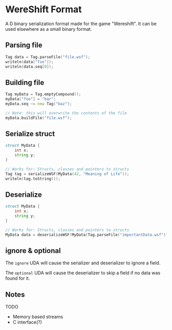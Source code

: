 # WereShift Format
A D binary serialization format made for the game "Wereshift".
It can be used elsewhere as a small binary format.


## Parsing file
```d
Tag data = Tag.parseFile("file.wsf");
writeln(data["foo"]);
writeln(data.seq[0]);
```

## Building file
```d
Tag myData = Tag.emptyCompound();
myData["foo"] = "bar";
myData.seq ~= new Tag("baz");

// Note: this will overwrite the contents of the file
myData.buildFile("file.wsf");
```

## Serialize struct
```d
struct MyData {
    int x;
    string y;
}

// Works for: Structs, classes and pointers to structs
Tag tag = serializeWSF(MyData(42, "Meaning of Life"));
writeln(tag.toString());
```

## Deserialize
```d
struct MyData {
    int x;
    string y;
}

// Works for: Structs, classes and pointers to structs
MyData data = deserializeWSF!MyData(Tag.parseFile("importantData.wsf"));
```

## ignore & optional
The `ignore` UDA will cause the serializer and deserializer to ignore a field.

The `optional` UDA will cause the deserializer to skip a field if no data was found for it.

## Notes
TODO
 * Memory based streams
 * C interface(?)